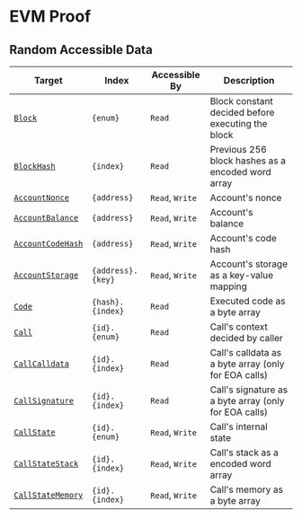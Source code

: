# EVM Proof

## Random Accessible Data

| Target                                | Index             | Accessible By   | Description                                           |
| ------------------------------------- | ----------------- | --------------- | ----------------------------------------------------- |
| [`Block`](#Block)                     | `{enum}`          | `Read`          | Block constant decided before executing the block     |
| [`BlockHash`](#BlockHash)             | `{index}`         | `Read`          | Previous 256 block hashes as a encoded word array     |
| [`AccountNonce`](#AccountNonce)       | `{address}`       | `Read`, `Write` | Account's nonce                                       |
| [`AccountBalance`](#AccountBalance)   | `{address}`       | `Read`, `Write` | Account's balance                                     |
| [`AccountCodeHash`](#AccountCodeHash) | `{address}`       | `Read`, `Write` | Account's code hash                                   |
| [`AccountStorage`](#AccountStorage)   | `{address}.{key}` | `Read`, `Write` | Account's storage as a key-value mapping              |
| [`Code`](#Code)                       | `{hash}.{index}`  | `Read`          | Executed code as a byte array                         |
| [`Call`](#Call)                       | `{id}.{enum}`     | `Read`          | Call's context decided by caller                      |
| [`CallCalldata`](#CallCalldata)       | `{id}.{index}`    | `Read`          | Call's calldata as a byte array (only for EOA calls)  |
| [`CallSignature`](#CallSignature)     | `{id}.{index}`    | `Read`          | Call's signature as a byte array (only for EOA calls) |
| [`CallState`](#CallState)             | `{id}.{enum}`     | `Read`, `Write` | Call's internal state                                 |
| [`CallStateStack`](#CallStateStack)   | `{id}.{index}`    | `Read`, `Write` | Call's stack as a encoded word array                  |
| [`CallStateMemory`](#CallStateMemory) | `{id}.{index}`    | `Read`, `Write` | Call's memory as a byte array                         |
